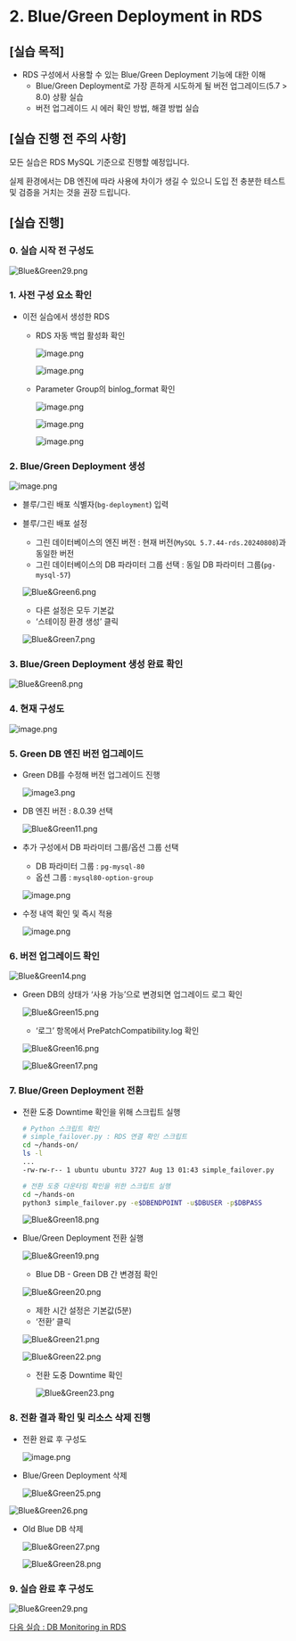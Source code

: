 # 2. Blue/Green Deployment in RDS

## [실습 목적]

- RDS 구성에서 사용할 수 있는 Blue/Green Deployment 기능에 대한 이해
    - Blue/Green Deployment로 가장 흔하게 시도하게 될 버전 업그레이드(5.7 > 8.0) 상황 실습
    - 버전 업그레이드 시 에러 확인 방법, 해결 방법 실습

## [실습 진행 전 주의 사항]

모든 실습은 RDS MySQL 기준으로 진행할 예정입니다.

실제 환경에서는 DB 엔진에 따라 사용에 차이가 생길 수 있으니 도입 전 충분한 테스트 및 검증을 거치는 것을 권장 드립니다.

## [실습 진행]

### 0. 실습 시작 전 구성도

![Blue&Green29.png](Blue&Green29.png)

### 1. 사전 구성 요소 확인

- 이전 실습에서 생성한 RDS
    - RDS 자동 백업 활성화 확인
        
        ![image.png](Blue&Green2.png)
        
        ![image.png](image%202.png)
        
    - Parameter Group의 binlog_format 확인
        
        ![image.png](Blue&Green3.png)
        
        ![image.png](image%204.png)
        
        ![image.png](Blue&Green4.png)
        

### 2. Blue/Green Deployment 생성

![image.png](Blue&Green5.png)

- 블루/그린 배포 식별자(`bg-deployment`) 입력
- 블루/그린 배포 설정
    - 그린 데이터베이스의 엔진 버전 : 현재 버전(`MySQL 5.7.44-rds.20240808`)과 동일한 버전
    - 그린 데이터베이스의 DB 파라미터 그룹 선택 : 동일 DB 파라미터 그룹(`pg-mysql-57`)
    
    ![Blue&Green6.png](Blue&Green6.png)
    
    - 다른 설정은 모두 기본값
    - ‘스테이징 환경 생성’ 클릭
    
    ![Blue&Green7.png](Blue&Green7.png)
    

### 3. Blue/Green Deployment 생성 완료 확인

![Blue&Green8.png](Blue&Green8.png)

### 4. 현재 구성도

![image.png](Blue&Green9.png)

### 5. Green DB 엔진 버전 업그레이드

- Green DB를 수정해 버전 업그레이드 진행
    
    ![image3.png](Blue&Green10.png)
    
- DB 엔진 버전 : 8.0.39 선택
    
    ![Blue&Green11.png](Blue&Green11.png)
    
- 추가 구성에서 DB 파라미터 그룹/옵션 그룹 선택
    - DB 파라미터 그룹 : `pg-mysql-80`
    - 옵션 그룹 : `mysql80-option-group`
    
    ![image.png](Blue&Green12.png)
    

- 수정 내역 확인 및 즉시 적용
    
    ![image.png](Blue&Green13.png)
    

### 6. 버전 업그레이드 확인

![Blue&Green14.png](Blue&Green14.png)

- Green DB의 상태가 ‘사용 가능’으로 변경되면 업그레이드 로그 확인
    
    ![Blue&Green15.png](Blue&Green15.png)
    
    - ‘로그’ 항목에서 PrePatchCompatibility.log 확인
    
    ![Blue&Green16.png](Blue&Green16.png)
    
    ![Blue&Green17.png](Blue&Green17.png)
    

### 7. Blue/Green Deployment 전환

- 전환 도중 Downtime 확인을 위해 스크립트 실행
    
    ```bash
    # Python 스크립트 확인
    # simple_failover.py : RDS 연결 확인 스크립트
    cd ~/hands-on/
    ls -l
    ...
    -rw-rw-r-- 1 ubuntu ubuntu 3727 Aug 13 01:43 simple_failover.py
    
    # 전환 도중 다운타임 확인을 위한 스크립트 실행
    cd ~/hands-on
    python3 simple_failover.py -e$DBENDPOINT -u$DBUSER -p$DBPASS
    ```
    
    ![Blue&Green18.png](Blue&Green18.png)
    
- Blue/Green Deployment 전환 실행
    
    ![Blue&Green19.png](Blue&Green19.png)
    
    - Blue DB - Green DB 간 변경점 확인
    
    ![Blue&Green20.png](Blue&Green20.png)
    
    - 제한 시간 설정은 기본값(5분)
    - ‘전환’ 클릭
    
    ![Blue&Green21.png](Blue&Green21.png)
    
    ![Blue&Green22.png](Blue&Green22.png)
    
    - 전환 도중 Downtime 확인
        
        ![Blue&Green23.png](Blue&Green23.png)
        

### 8. 전환 결과 확인 및 리소스 삭제 진행

- 전환 완료 후 구성도
    
    ![image.png](Blue&Green24.png)
    

- Blue/Green Deployment 삭제
    
    ![Blue&Green25.png](Blue&Green25.png)
    

![Blue&Green26.png](Blue&Green26.png)

- Old Blue DB 삭제
    
    ![Blue&Green27.png](Blue&Green27.png)
    
    ![Blue&Green28.png](Blue&Green28.png)
    

### 9. 실습 완료 후 구성도

![Blue&Green29.png](Blue&Green29.png)

[다음 실습 : DB Monitoring in RDS](https://www.notion.so/3-DB-Monitoring-in-RDS-fffcadd332698126ac6ce4173fa9e04c?pvs=21)